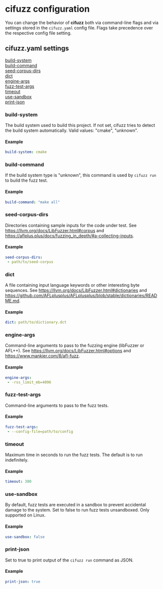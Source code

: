 # cifuzz configuration
You can change the behavior of **cifuzz** both via command-line flags
and via settings stored in the `cifuzz.yaml` config file. Flags take
precedence over the respective config file setting.

## cifuzz.yaml settings

[build-system](#build-system) <br/>
[build-command](#build-command) <br/>
[seed-corpus-dirs](#seed-corpus-dirs) <br/>
[dict](#dict) <br/>
[engine-args](#engine-args) <br/>
[fuzz-test-args](#fuzz-test-args) <br/>
[timeout](#timeout) <br/>
[use-sandbox](#use-sandbox) <br/>
[print-json](#print-json) <br/>

<a id="build-system"></a>

### build-system

The build system used to build this project. If not set, cifuzz tries
to detect the build system automatically.
Valid values: "cmake", "unknown".

#### Example

```yaml
build-system: cmake
```

<a id="build-command"></a>

### build-command

If the build system type is "unknown", this command is used by
`cifuzz run` to build the fuzz test.

#### Example

```yaml
build-command: "make all"
```

<a id="seed-corpus-dirs"></a>

### seed-corpus-dirs

Directories containing sample inputs for the code under test.
See https://llvm.org/docs/LibFuzzer.html#corpus and
https://aflplus.plus/docs/fuzzing_in_depth/#a-collecting-inputs.

#### Example

```yaml
seed-corpus-dirs:
 - path/to/seed-corpus
```

<a id="dict"></a>

### dict

A file containing input language keywords or other interesting byte
sequences. See https://llvm.org/docs/LibFuzzer.html#dictionaries and
https://github.com/AFLplusplus/AFLplusplus/blob/stable/dictionaries/README.md.

#### Example
```yaml
dict: path/to/dictionary.dct
```

<a id="engine-args"></a>

### engine-args
Command-line arguments to pass to the fuzzing engine (libFuzzer or
AFL++). See https://llvm.org/docs/LibFuzzer.html#options and
https://www.mankier.com/8/afl-fuzz.

#### Example
```yaml
engine-args:
 - -rss_limit_mb=4096
```

<a id="fuzz-test-args"></a>

### fuzz-test-args
Command-line arguments to pass to the fuzz tests.

#### Example
```yaml
fuzz-test-args:
 - --config-file=path/to/config
```

<a id="timeout"></a>

### timeout

Maximum time in seconds to run the fuzz tests. The default is to run
indefinitely.

#### Example
```yaml
timeout: 300
```

<a id="use-sandbox"></a>

### use-sandbox

By default, fuzz tests are executed in a sandbox to prevent accidental
damage to the system. Set to false to run fuzz tests unsandboxed.
Only supported on Linux.

#### Example
```yaml
use-sandbox: false
```

<a id="print-json"></a>

### print-json

Set to true to print output of the `cifuzz run` command as JSON.

#### Example
```yaml
print-json: true
```
